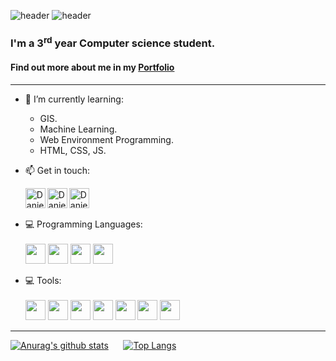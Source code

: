 ![header](https://komarev.com/ghpvc/?username=Daniel-israelov)
![header](https://capsule-render.vercel.app/api?type=waving&color=auto&height=200&section=header&text=Daniel%20Israelov&fontSize=90&animation=fadeIn)

### I'm a 3<sup>rd</sup> year Computer science student.<br>
#### Find out more about me in my [Portfolio](https://danielisraelov.netlify.app/)
---
- 🌱 I’m currently learning:
  - GIS.
  - Machine Learning.
  - Web Environment Programming.
  - HTML, CSS, JS.
- 📫 Get in touch:
  
    [<img align="left" alt="Daniel-isrealov | Whatsapp" width="32px" src="https://i.imgur.com/CUInNXM.png" />](https://wa.me/972543104547)
[<img align="left" alt="Daniel-isrealov | Gmail" width="32px" src="https://i.imgur.com/BzG8QoD.png" />](mailto:dani.prgrmr@gmail.com)
[<img align="left" alt="Daniel-isrealov | LinkedIn" width="32px" src="https://i.imgur.com/LdUCwc6.png" />](https://www.linkedin.com/in/daniel-israelov-programmer/) 
<br><br>

- 💻 Programming Languages:<br><br>
    <img height="32" width="32" src="https://img.icons8.com/color/50/000000/c-programming.png"/>
    <img heigth="32" width="32" src="https://img.icons8.com/color/50/000000/c-plus-plus-logo.png"/>
    <img height="32" width="32" src="https://img.icons8.com/color/48/000000/java-coffee-cup-logo--v1.png"/>
    <img height="32" width="32" src="https://img.icons8.com/color/48/000000/python--v1.png"/>

- 💻 Tools:<br><br>
    <img height="32" width="32" src="https://img.icons8.com/color/48/000000/visual-studio-2019.png"/>
    <img height="32" width="32" src="https://img.icons8.com/fluency/48/000000/visual-studio-code-2019.png"/>
    <img height="32" width="32" src="https://img.icons8.com/color/48/000000/intellij-idea.png"/>
    <img height="32" width="32" src="https://img.icons8.com/fluency/344/4a90e2/jupyter.png"/>
    <img height="32" width="32" src="https://img.icons8.com/fluency/48/000000/mysql-logo.png"/>
    <img height="32" width="32" src="https://img.icons8.com/color/48/000000/android-studio--v2.png"/>
    <img height="32" width="32" src="https://www.vectorlogo.zone/logos/firebase/firebase-icon.svg"/>

---
[![Anurag's github stats](https://github-readme-stats.vercel.app/api?username=Daniel-israelov&theme=dark&show_icons=true&include_all_commits=false)](https://github.com/anuraghazra/github-readme-stats) &nbsp;&nbsp;&nbsp;&nbsp; [![Top Langs](https://github-readme-stats.vercel.app/api/top-langs/?username=daniel-israelov&theme=dark&langs_count=10&layout=compact)](https://github.com/anuraghazra/github-readme-stats)

